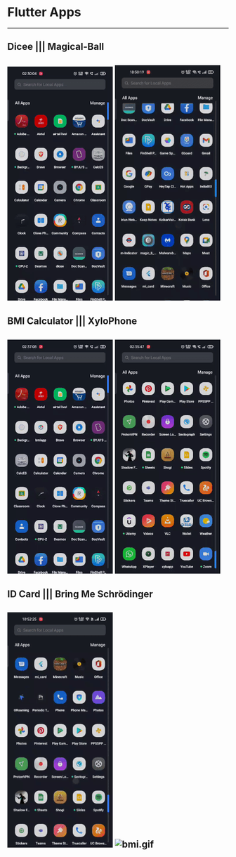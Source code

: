 # Flutter Apps

---
## Dicee ||| Magical-Ball
![dicee.gif](assets/dicee.gif) ![bmi.gif](assets/magic-8.gif) 
---

## BMI Calculator ||| XyloPhone
![bmi.gif](assets/bmi.gif)  ![xylo.gif](assets/xylo.gif) 
---

## ID Card ||| Bring Me Schrödinger
![bmi.gif](assets/mi-card.gif) ![bmi.gif](assets/bring-me.gif)
---
